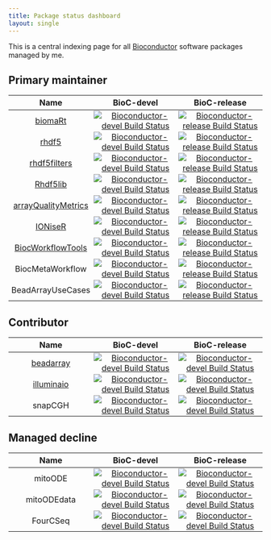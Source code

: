 ```yaml
---	
title: Package status dashboard
layout: single
---	
```


<style>
.tablelines table, .tablelines td, .tablelines th {
        border: 1px solid black;
        }
table {
    display: table;
}
td {
        width: 33%;
        padding: 1px;
        }
</style>

This is a central indexing page for all [Bioconductor](https://bioconductor.org) software packages managed by me.
 
## Primary maintainer	

| Name |  BioC-devel | BioC-release | 	
|:----------------:|:----------------:|:----------------:|	
| [biomaRt](https://github.com/grimbough/biomaRt) | [![Bioconductor-devel Build Status](http://bioconductor.org/shields/build/devel/bioc/biomaRt.svg)](http://bioconductor.org/checkResults/devel/bioc-LATEST/biomaRt) | [![Bioconductor-release Build Status](http://bioconductor.org/shields/build/release/bioc/biomaRt.svg)](http://bioconductor.org/checkResults/release/bioc-LATEST/biomaRt) |
| [rhdf5](https://github.com/grimbough/rhdf5) | [![Bioconductor-devel Build Status](http://bioconductor.org/shields/build/devel/bioc/rhdf5.svg)](http://bioconductor.org/checkResults/devel/bioc-LATEST/rhdf5) | [![Bioconductor-release Build Status](http://bioconductor.org/shields/build/release/bioc/rhdf5.svg)](http://bioconductor.org/checkResults/release/bioc-LATEST/rhdf5) |
| [rhdf5filters](https://github.com/grimbough/rhdf5filters) | [![Bioconductor-devel Build Status](http://bioconductor.org/shields/build/devel/bioc/rhdf5filters.svg)](http://bioconductor.org/checkResults/devel/bioc-LATEST/rhdf5filters) | [![Bioconductor-release Build Status](http://bioconductor.org/shields/build/release/bioc/rhdf5filters.svg)](http://bioconductor.org/checkResults/release/bioc-LATEST/rhdf5filters) |
| [Rhdf5lib](https://github.com/grimbough/Rhdf5lib) | [![Bioconductor-devel Build Status](http://bioconductor.org/shields/build/devel/bioc/Rhdf5lib.svg)](http://bioconductor.org/checkResults/devel/bioc-LATEST/Rhdf5lib) | [![Bioconductor-release Build Status](http://bioconductor.org/shields/build/release/bioc/Rhdf5lib.svg)](http://bioconductor.org/checkResults/release/bioc-LATEST/Rhdf5lib) |
| [arrayQualityMetrics](https://github.com/grimbough/arrayQualityMetrics) | [![Bioconductor-devel Build Status](http://bioconductor.org/shields/build/devel/bioc/arrayQualityMetrics.svg)](http://bioconductor.org/checkResults/devel/bioc-LATEST/arrayQualityMetrics) | [![Bioconductor-release Build Status](http://bioconductor.org/shields/build/release/bioc/arrayQualityMetrics.svg)](http://bioconductor.org/checkResults/release/bioc-LATEST/arrayQualityMetrics) |
| [IONiseR](https://github.com/grimbough/IONiseR) | [![Bioconductor-devel Build Status](http://bioconductor.org/shields/build/devel/bioc/IONiseR.svg)](http://bioconductor.org/checkResults/devel/bioc-LATEST/IONiseR) | [![Bioconductor-release Build Status](http://bioconductor.org/shields/build/release/bioc/IONiseR.svg)](http://bioconductor.org/checkResults/release/bioc-LATEST/IONiseR) |
| [BiocWorkflowTools](https://github.com/grimbough/BiocWorkflowTools) | [![Bioconductor-devel Build Status](http://bioconductor.org/shields/build/devel/bioc/BiocWorkflowTools.svg)](http://bioconductor.org/checkResults/devel/bioc-LATEST/BiocWorkflowTools) | [![Bioconductor-release Build Status](http://bioconductor.org/shields/build/release/bioc/BiocWorkflowTools.svg)](http://bioconductor.org/checkResults/release/bioc-LATEST/BiocWorkflowTools) |
| BiocMetaWorkflow | [![Bioconductor-devel Build Status](https://bioconductor.org/shields/build/devel/workflows/BiocMetaWorkflow.svg)](http://bioconductor.org/checkResults/devel/workflows-LATEST/BiocMetaWorkflow/) | [![Bioconductor-release Build Status](https://bioconductor.org/shields/build/release/workflows/BiocMetaWorkflow.svg)](http://bioconductor.org/checkResults/release/workflows-LATEST/BiocMetaWorkflow/)
| BeadArrayUseCases  | [![Bioconductor-devel Build Status](http://bioconductor.org/shields/build/devel/data-experiment/BeadArrayUseCases.svg)](http://bioconductor.org/checkResults/devel/data-experiment-LATEST/BeadArrayUseCases/) | [![Bioconductor-release Build Status](http://bioconductor.org/shields/build/release/data-experiment/BeadArrayUseCases.svg)](http://bioconductor.org/checkResults/release/data-experiment-LATEST/BeadArrayUseCases/)

## Contributor
 
| Name |  BioC-devel | BioC-release | 	
|:----------------:|:----------------:|:----------------:|	
| [beadarray](https://github.com/markdunning/beadarray) | [![Bioconductor-devel Build Status](http://bioconductor.org/shields/build/devel/bioc/beadarray.svg)](http://bioconductor.org/checkResults/devel/bioc-LATEST/beadarray) | [![Bioconductor-devel Build Status](http://bioconductor.org/shields/build/release/bioc/beadarray.svg)](http://bioconductor.org/checkResults/release/bioc-LATEST/beadarray) |	
| [illuminaio](https://github.com/HenrikBengtsson/illuminaio) | [![Bioconductor-devel Build Status](http://bioconductor.org/shields/build/devel/bioc/illuminaio.svg)](http://bioconductor.org/checkResults/devel/bioc-LATEST/illuminaio) | [![Bioconductor-devel Build Status](http://bioconductor.org/shields/build/release/bioc/illuminaio.svg)](http://bioconductor.org/checkResults/release/bioc-LATEST/illuminaio) |	
| snapCGH | [![Bioconductor-devel Build Status](http://bioconductor.org/shields/build/devel/bioc/snapCGH.svg)](http://bioconductor.org/checkResults/devel/bioc-LATEST/snapCGH) | [![Bioconductor-devel Build Status](http://bioconductor.org/shields/build/release/bioc/snapCGH.svg)](http://bioconductor.org/checkResults/release/bioc-LATEST/snapCGH) |

## Managed decline

| Name |  BioC-devel | BioC-release |
|:----------------:|:----------------:|:----------------:|	
| mitoODE | [![Bioconductor-devel Build Status](http://bioconductor.org/shields/build/devel/bioc/mitoODE.svg)](http://bioconductor.org/checkResults/devel/bioc-LATEST/mitoODE) | [![Bioconductor-devel Build Status](http://bioconductor.org/shields/build/release/bioc/mitoODE.svg)](http://bioconductor.org/checkResults/release/bioc-LATEST/mitoODE) |
| mitoODEdata | [![Bioconductor-devel Build Status](http://bioconductor.org/shields/build/devel/data-experiment/mitoODEdata.svg)](http://bioconductor.org/checkResults/devel/data-experiment-LATEST/mitoODEdata/) | [![Bioconductor-devel Build Status](http://bioconductor.org/shields/build/release/data-experiment/mitoODEdata.svg)](http://bioconductor.org/checkResults/release/data-experiment-LATEST/mitoODEdata/) |
| FourCSeq | [![Bioconductor-devel Build Status](http://bioconductor.org/shields/build/devel/bioc/FourCSeq.svg)](http://bioconductor.org/checkResults/devel/bioc-LATEST/FourCSeq) | [![Bioconductor-devel Build Status](http://bioconductor.org/shields/build/release/bioc/FourCSeq.svg)](http://bioconductor.org/checkResults/release/bioc-LATEST/FourCSeq) |

